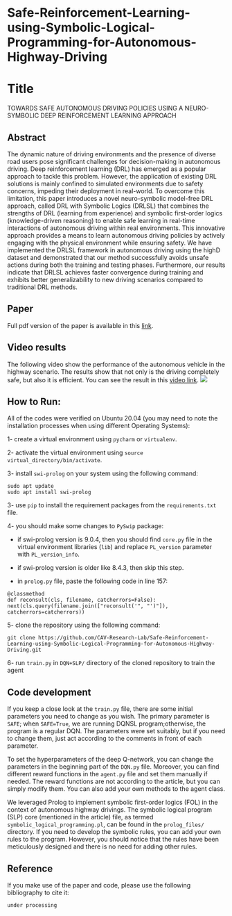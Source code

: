 # Safe-Reinforcement-Learning-using-Symbolic-Logical-Programming-for-Autonomous-Highway-Driving

# Title
TOWARDS SAFE AUTONOMOUS DRIVING POLICIES USING A NEURO-SYMBOLIC DEEP REINFORCEMENT LEARNING APPROACH

## Abstract

The dynamic nature of driving environments and the presence of diverse road
users pose significant challenges for decision-making in autonomous driving.
Deep reinforcement learning (DRL) has emerged as a popular approach to tackle
this problem. However, the application of existing DRL solutions is mainly confined to simulated environments due to safety concerns, impeding their deployment in real-world. To overcome this limitation, this paper introduces a novel neuro-symbolic model-free DRL approach, called DRL with Symbolic Logics (DRLSL) that combines the strengths of DRL (learning from experience) and symbolic first-order logics (knowledge-driven reasoning) to enable safe learning in real-time interactions of autonomous driving within real environments. This innovative approach provides a means to learn autonomous driving policies by actively engaging with the physical environment while ensuring safety. We have implemented the DRLSL framework in autonomous driving using the highD dataset
and demonstrated that our method successfully avoids unsafe actions during both
the training and testing phases. Furthermore, our results indicate that DRLSL
achieves faster convergence during training and exhibits better generalizability to
new driving scenarios compared to traditional DRL methods.

## Paper
Full pdf version of the paper is available in this [link](https://arxiv.org/pdf/2307.01316.pdf?).

## Video results
The following video show the performance of the autonomous vehicle in the highway scenario. The results show that not only is the driving completely safe, but also it is efficient.
You can see the result in this [video link](https://github.com/CAV-Research-Lab/Safe-Reinforcement-Learning-using-Symbolic-Logical-Programming-for-Autonomous-Highway-Driving/blob/main/videos/results_June6%2C2023.webm).
![](https://github.com/CAV-Research-Lab/Safe-Reinforcement-Learning-using-Symbolic-Logical-Programming-for-Autonomous-Highway-Driving/blob/main/videos/results_June6%2C2023.gif)

## How to Run:
All of the codes were verified on Ubuntu 20.04 (you may need to note the installation processes when using different Operating Systems):

1- create a virtual environment using `pycharm` or `virtualenv`.

2- activate the virtual environment using `source virtual_directory/bin/activate`.

3- install `swi-prolog` on your system using the following command:
```
sudo apt update
sudo apt install swi-prolog
```

3- use `pip` to install the requirement packages from the `requirements.txt` file.

4- you should make some changes to `PySwip` package:
    
+ if swi-prolog version is 9.0.4, then you should find `core.py` file in the virtual environment libraries (`lib`) and replace `PL_version` parameter with `PL_version_info`. 
+ if swi-prolog version is older like 8.4.3, then skip this step.

+ in `prolog.py` file, paste the following code in line 157:
```    
@classmethod 
def reconsult(cls, filename, catcherrors=False):
next(cls.query(filename.join(["reconsult('", "')"]), catcherrors=catcherrors))
```
5- clone the repository using the following command:
```
git clone https://github.com/CAV-Research-Lab/Safe-Reinforcement-Learning-using-Symbolic-Logical-Programming-for-Autonomous-Highway-Driving.git
```

6- run `train.py` in `DQN+SLP/` directory of the cloned repository to train the agent

## Code development

If you keep a close look at the `train.py` file, there are some initial parameters you need to change as you wish. The primary parameter is `SAFE`; when `SAFE=True`, we are running DQNSL program;otherwise, the program is a regular DQN. The parameters were set suitably, but if you need to change them, just act according to the comments in front of each parameter.

To set the hyperparameters of the deep Q-network, you can change the parameters in the beginning part of the `DQN.py` file. Moreover, you can find different reward functions in the `agent.py` file and set them manually if needed. The reward functions are not according to the article, but you can simply modify them. You can also add your own methods to the agent class.

We leveraged Prolog to implement symbolic first-order logics (FOL) in the context of autonomous highway drivings. The symbolic logical program (SLP) core (mentioned in the article) file, as termed `symbolic_logical_programming.pl`, can be found in the `prolog_files/` directory. If you need to develop the symbolic rules, you can add your own rules to the program. However, you should notice that the rules have been meticulously designed and there is no need for adding other rules.

## Reference
If you make use of the paper and code, please use the following bibliography to cite it:
```
under processing
```

